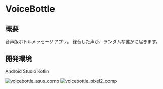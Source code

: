 # VoiceBottle

## 概要
音声版ボトルメッセージアプリ。
録音した声が、ランダムな誰かに届きます。
## 開発環境
Android Studio
Kotlin

![voicebottle_asus_comp](https://user-images.githubusercontent.com/51155766/118804708-00c49380-b8e0-11eb-9e86-55285245116b.gif)
![voicebottle_pixel2_comp](https://user-images.githubusercontent.com/51155766/118804719-0326ed80-b8e0-11eb-8aae-58580f636d9f.gif)
